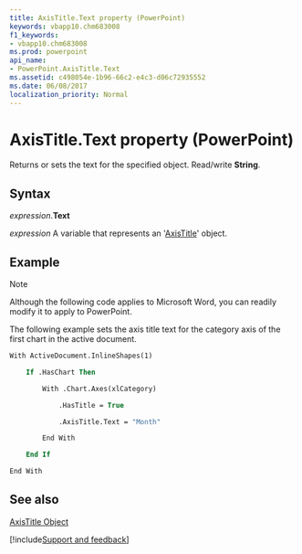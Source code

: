 ```yaml
---
title: AxisTitle.Text property (PowerPoint)
keywords: vbapp10.chm683008
f1_keywords:
- vbapp10.chm683008
ms.prod: powerpoint
api_name:
- PowerPoint.AxisTitle.Text
ms.assetid: c498054e-1b96-66c2-e4c3-d06c72935552
ms.date: 06/08/2017
localization_priority: Normal
---
```



# AxisTitle.Text property (PowerPoint)

Returns or sets the text for the specified object. Read/write  **String**.


## Syntax

_expression_.**Text**

_expression_ A variable that represents an '[AxisTitle](PowerPoint.AxisTitle.md)' object.


## Example




> [!NOTE] 
> Although the following code applies to Microsoft Word, you can readily modify it to apply to PowerPoint.

The following example sets the axis title text for the category axis of the first chart in the active document.




```vb
With ActiveDocument.InlineShapes(1)

    If .HasChart Then

        With .Chart.Axes(xlCategory)

            .HasTitle = True

            .AxisTitle.Text = "Month"

        End With

    End If

End With
```


## See also


[AxisTitle Object](PowerPoint.AxisTitle.md)

[!include[Support and feedback](~/includes/feedback-boilerplate.md)]